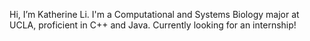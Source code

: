 Hi, I’m Katherine Li. I'm a Computational and Systems Biology major at UCLA, proficient in C++ and Java. Currently looking for an internship!

<!---
katherineli29/katherineli29 is a ✨ special ✨ repository because its `README.md` (this file) appears on your GitHub profile.
You can click the Preview link to take a look at your changes.
--->

